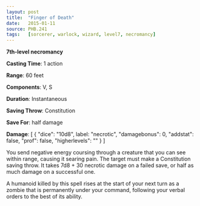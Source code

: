 ```yaml
---
layout: post
title:  "Finger of Death"
date:   2015-01-11
source: PHB.241
tags:   [sorcerer, warlock, wizard, level7, necromancy]
---
```


**7th-level necromancy**

**Casting Time**: 1 action

**Range**: 60 feet

**Components**: V, S

**Duration**: Instantaneous

**Saving Throw**: Constitution

**Save For**: half damage

**Damage**: [ { "dice": "10d8", label: "necrotic", "damagebonus": 0, "addstat": false, "prof": false, "higherlevels": "" } ]

You send negative energy coursing through a creature that you can see within range, causing it searing pain. The target must make a Constitution saving throw. It takes 7d8 + 30 necrotic damage on a failed save, or half as much damage on a successful one.

A humanoid killed by this spell rises at the start of your next turn as a zombie that is permanently under your command, following your verbal orders to the best of its ability.
